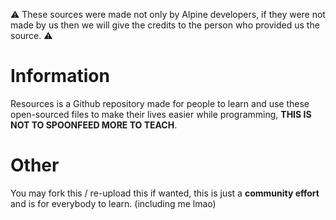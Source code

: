 ⚠ These sources were made not only by Alpine developers, if they were not made by us then we will give the credits to the person who provided us the source. ⚠

# Information
Resources is a Github repository made for people to learn and use these open-sourced files to make their lives easier while programming, **THIS IS NOT TO SPOONFEED MORE TO TEACH**.

# Other
You may fork this / re-upload this if wanted, this is just a **community effort** and is for everybody to learn. (including me lmao)
